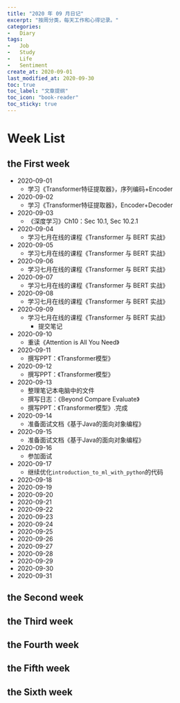 ```yaml
---
title: "2020 年 09 月日记"
excerpt: "按周分类，每天工作和心得记录。"
categories:
-   Diary
tags:
-   Job
-   Study
-   Life
-   Sentiment
create_at: 2020-09-01
last_modified_at: 2020-09-30
toc: true
toc_label: "文章提纲"
toc_icon: "book-reader"
toc_sticky: true
---
```


# Week List

## the First week

-   2020-09-01
    -   学习《Transformer特征提取器》，序列编码+Encoder
-   2020-09-02
    -   学习《Transformer特征提取器》，Encoder+Decoder
-   2020-09-03
    -   《深度学习》Ch10：Sec 10.1, Sec 10.2.1
-   2020-09-04
    -   学习七月在线的课程《Transformer 与 BERT 实战》
-   2020-09-05
    -   学习七月在线的课程《Transformer 与 BERT 实战》
-   2020-09-06
    -   学习七月在线的课程《Transformer 与 BERT 实战》
-   2020-09-07
    -   学习七月在线的课程《Transformer 与 BERT 实战》
-   2020-09-08
    -   学习七月在线的课程《Transformer 与 BERT 实战》
-   2020-09-09
    -   学习七月在线的课程《Transformer 与 BERT 实战》
        -   提交笔记
-   2020-09-10
    -   重读《Attention is All You Need》
-   2020-09-11
    -   撰写PPT：《Transformer模型》
-   2020-09-12
    -   撰写PPT：《Transformer模型》
-   2020-09-13
    -   整理笔记本电脑中的文件
    -   撰写日志：《Beyond Compare Evaluate》
    -   撰写PPT：《Transformer模型》.完成
-   2020-09-14
    -   准备面试文档《基于Java的面向对象编程》
-   2020-09-15
    -   准备面试文档《基于Java的面向对象编程》
-   2020-09-16
    -   参加面试
-   2020-09-17
    -   继续优化`introduction_to_ml_with_python`的代码
-   2020-09-18
-   2020-09-19
-   2020-09-20
-   2020-09-21
-   2020-09-22
-   2020-09-23
-   2020-09-24
-   2020-09-25
-   2020-09-26
-   2020-09-27
-   2020-09-28
-   2020-09-29
-   2020-09-30
-   2020-09-31

## the Second week

## the Third week

## the Fourth week

## the Fifth week

## the Sixth week

